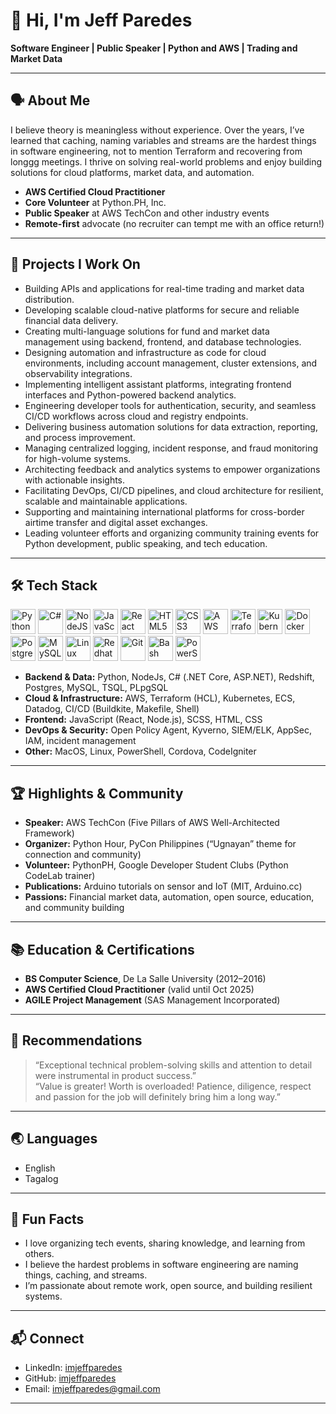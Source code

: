 # 👋 Hi, I'm Jeff Paredes

**Software Engineer | Public Speaker | Python and AWS | Trading and Market Data**

---

## 🗣️ About Me

I believe theory is meaningless without experience. Over the years, I’ve learned that caching, naming variables and streams are the hardest things in software engineering, not to mention Terraform and recovering from longgg meetings. I thrive on solving real-world problems and enjoy building solutions for cloud platforms, market data, and automation.

- **AWS Certified Cloud Practitioner**
- **Core Volunteer** at Python.PH, Inc.
- **Public Speaker** at AWS TechCon and other industry events
- **Remote-first** advocate (no recruiter can tempt me with an office return!)

---

## 💼 Projects I Work On

- Building APIs and applications for real-time trading and market data distribution.
- Developing scalable cloud-native platforms for secure and reliable financial data delivery.
- Creating multi-language solutions for fund and market data management using backend, frontend, and database technologies.
- Designing automation and infrastructure as code for cloud environments, including account management, cluster extensions, and observability integrations.
- Implementing intelligent assistant platforms, integrating frontend interfaces and Python-powered backend analytics.
- Engineering developer tools for authentication, security, and seamless CI/CD workflows across cloud and registry endpoints.
- Delivering business automation solutions for data extraction, reporting, and process improvement.
- Managing centralized logging, incident response, and fraud monitoring for high-volume systems.
- Architecting feedback and analytics systems to empower organizations with actionable insights.
- Facilitating DevOps, CI/CD pipelines, and cloud architecture for resilient, scalable and maintainable applications.
- Supporting and maintaining international platforms for cross-border airtime transfer and digital asset exchanges.
- Leading volunteer efforts and organizing community training events for Python development, public speaking, and tech education.

---

## 🛠️ Tech Stack

<p align="left">
  <img src="https://cdn.jsdelivr.net/gh/devicons/devicon/icons/python/python-original.svg" alt="Python" width="40" height="40"/>
  <img src="https://cdn.jsdelivr.net/gh/devicons/devicon/icons/csharp/csharp-original.svg" alt="C#" width="40" height="40"/>
  <img src="https://cdn.jsdelivr.net/gh/devicons/devicon/icons/nodejs/nodejs-original.svg" alt="NodeJS" width="40" height="40"/>
  <img src="https://cdn.jsdelivr.net/gh/devicons/devicon/icons/javascript/javascript-original.svg" alt="JavaScript" width="40" height="40"/>
  <img src="https://cdn.jsdelivr.net/gh/devicons/devicon/icons/react/react-original.svg" alt="React" width="40" height="40"/>
  <img src="https://cdn.jsdelivr.net/gh/devicons/devicon/icons/html5/html5-original.svg" alt="HTML5" width="40" height="40"/>
  <img src="https://cdn.jsdelivr.net/gh/devicons/devicon/icons/css3/css3-original.svg" alt="CSS3" width="40" height="40"/>
  <img src="https://cdn.jsdelivr.net/gh/devicons/devicon/icons/amazonwebservices/amazonwebservices-original.svg" alt="AWS" width="40" height="40"/>
  <img src="https://cdn.jsdelivr.net/gh/devicons/devicon/icons/terraform/terraform-original.svg" alt="Terraform" width="40" height="40"/>
  <img src="https://cdn.jsdelivr.net/gh/devicons/devicon/icons/kubernetes/kubernetes-plain.svg" alt="Kubernetes" width="40" height="40"/>
  <img src="https://cdn.jsdelivr.net/gh/devicons/devicon/icons/docker/docker-original.svg" alt="Docker" width="40" height="40"/>
  <img src="https://cdn.jsdelivr.net/gh/devicons/devicon/icons/postgresql/postgresql-original.svg" alt="PostgreSQL" width="40" height="40"/>
  <img src="https://cdn.jsdelivr.net/gh/devicons/devicon/icons/mysql/mysql-original.svg" alt="MySQL" width="40" height="40"/>
  <img src="https://cdn.jsdelivr.net/gh/devicons/devicon/icons/linux/linux-original.svg" alt="Linux" width="40" height="40"/>
  <img src="https://cdn.jsdelivr.net/gh/devicons/devicon/icons/redhat/redhat-original.svg" alt="Redhat" width="40" height="40"/>
  <img src="https://cdn.jsdelivr.net/gh/devicons/devicon/icons/git/git-original.svg" alt="Git" width="40" height="40"/>
  <img src="https://cdn.jsdelivr.net/gh/devicons/devicon/icons/bash/bash-original.svg" alt="Bash" width="40" height="40"/>
  <img src="https://cdn.jsdelivr.net/gh/devicons/devicon/icons/powershell/powershell-original.svg" alt="PowerShell" width="40" height="40"/>
</p>

- **Backend & Data:** Python, NodeJs, C# (.NET Core, ASP.NET), Redshift, Postgres, MySQL, TSQL, PLpgSQL
- **Cloud & Infrastructure:** AWS, Terraform (HCL), Kubernetes, ECS, Datadog, CI/CD (Buildkite, Makefile, Shell)
- **Frontend:** JavaScript (React, Node.js), SCSS, HTML, CSS
- **DevOps & Security:** Open Policy Agent, Kyverno, SIEM/ELK, AppSec, IAM, incident management
- **Other:** MacOS, Linux, PowerShell, Cordova, CodeIgniter

---

## 🏆 Highlights & Community

- **Speaker:** AWS TechCon (Five Pillars of AWS Well-Architected Framework)
- **Organizer:** Python Hour, PyCon Philippines (“Ugnayan” theme for connection and community)
- **Volunteer:** PythonPH, Google Developer Student Clubs (Python CodeLab trainer)
- **Publications:** Arduino tutorials on sensor and IoT (MIT, Arduino.cc)
- **Passions:** Financial market data, automation, open source, education, and community building

---

## 📚 Education & Certifications

- **BS Computer Science**, De La Salle University (2012–2016)
- **AWS Certified Cloud Practitioner** (valid until Oct 2025)
- **AGILE Project Management** (SAS Management Incorporated)

---

## 💬 Recommendations

> “Exceptional technical problem-solving skills and attention to detail were instrumental in product success.”  
> “Value is greater! Worth is overloaded! Patience, diligence, respect and passion for the job will definitely bring him a long way.”

---

## 🌏 Languages

- English
- Tagalog

---

## 📝 Fun Facts

- I love organizing tech events, sharing knowledge, and learning from others.
- I believe the hardest problems in software engineering are naming things, caching, and streams.
- I’m passionate about remote work, open source, and building resilient systems.

---

## 📬 Connect

- LinkedIn: [imjeffparedes](https://www.linkedin.com/in/imjeffparedes)
- GitHub: [imjeffparedes](https://github.com/imjeffparedes)
- Email: [imjeffparedes@gmail.com](mailto:imjeffparedes@gmail.com)

---
